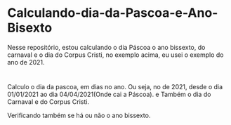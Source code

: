 # Calculando-dia-da-Pascoa-e-Ano-Bisexto
Nesse repositório, estou calculando o dia Páscoa o ano bissexto, do carnaval e o dia do Corpus Cristi, no exemplo acima, eu usei o exemplo do ano de 2021.
#

Calculo o dia da pascoa, em dias no ano. Ou seja, no de 2021, desde o dia 01/01/2021 ao dia 04/04/2021(Onde cai a Páscoa).
e Também o dia do Carnaval e do Corpus Cristi.

Verificando também se há ou não o ano bissexto.
